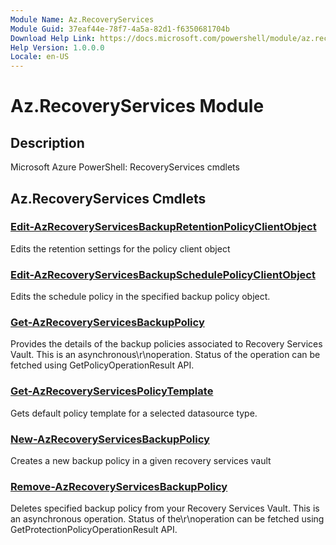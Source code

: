 ```yaml
---
Module Name: Az.RecoveryServices
Module Guid: 37eaf44e-78f7-4a5a-82d1-f6350681704b
Download Help Link: https://docs.microsoft.com/powershell/module/az.recoveryservices
Help Version: 1.0.0.0
Locale: en-US
---
```


# Az.RecoveryServices Module
## Description
Microsoft Azure PowerShell: RecoveryServices cmdlets

## Az.RecoveryServices Cmdlets
### [Edit-AzRecoveryServicesBackupRetentionPolicyClientObject](Edit-AzRecoveryServicesBackupRetentionPolicyClientObject.md)
Edits the retention settings for the policy client object

### [Edit-AzRecoveryServicesBackupSchedulePolicyClientObject](Edit-AzRecoveryServicesBackupSchedulePolicyClientObject.md)
Edits the schedule policy in the specified backup policy object.

### [Get-AzRecoveryServicesBackupPolicy](Get-AzRecoveryServicesBackupPolicy.md)
Provides the details of the backup policies associated to Recovery Services Vault.
This is an asynchronous\r\noperation.
Status of the operation can be fetched using GetPolicyOperationResult API.

### [Get-AzRecoveryServicesPolicyTemplate](Get-AzRecoveryServicesPolicyTemplate.md)
Gets default policy template for a selected datasource type.

### [New-AzRecoveryServicesBackupPolicy](New-AzRecoveryServicesBackupPolicy.md)
Creates a new backup policy in a given recovery services vault

### [Remove-AzRecoveryServicesBackupPolicy](Remove-AzRecoveryServicesBackupPolicy.md)
Deletes specified backup policy from your Recovery Services Vault.
This is an asynchronous operation.
Status of the\r\noperation can be fetched using GetProtectionPolicyOperationResult API.

